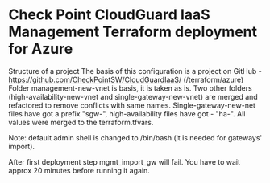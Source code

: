 # Check Point CloudGuard IaaS Management Terraform deployment for Azure
Structure of a project
The basis of this configuration is a project on GitHub - https://github.com/CheckPointSW/CloudGuardIaaS/ (/terraform/azure)
Folder management-new-vnet is basis, it is taken as is.
Two other folders (high-availability-new-vnet and single-gateway-new-vnet) are merged and refactored to remove conflicts with same names. Single-gateway-new-net files have got a prefix "sgw-", high-availability files have got - "ha-".
All values were merged to the terraform.tfvars.

Note: default admin shell is changed to /bin/bash (it is needed for gateways' import).

After first deployment step mgmt_import_gw will fail.
You have to wait approx 20 minutes before running it again.
